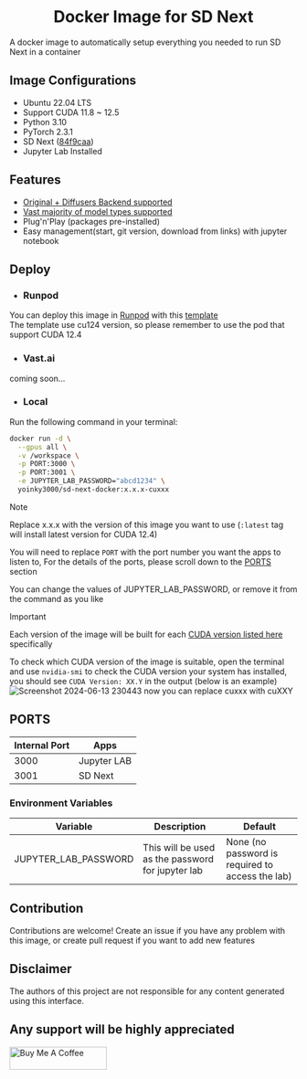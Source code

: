 <div align="center">

# Docker Image for SD Next

</div>

A docker image to automatically setup everything you needed to run SD Next in a container

## Image Configurations
* Ubuntu 22.04 LTS
* Support CUDA 11.8 ~ 12.5
* Python 3.10
* PyTorch 2.3.1
* SD Next ([84f9caa](https://github.com/vladmandic/automatic/tree/84f9caaffe8eae40f2f597c09faccb59a4eab2b7))
* Jupyter Lab Installed

## Features
* [Original + Diffusers Backend supported](https://github.com/vladmandic/automatic?tab=readme-ov-file#backend-support)
* [Vast majority of model types supported](https://github.com/vladmandic/automatic?tab=readme-ov-file#model-support)
* Plug'n'Play (packages pre-installed)
* Easy management(start, git version, download from links) with jupyter notebook

## Deploy
* ### Runpod
You can deploy this image in [Runpod](https://runpod.io?ref=2v9nfixx) with this [template](https://runpod.io/console/deploy?template=joh7y33050&ref=2v9nfixx)<br>
The template use cu124 version, so please remember to use the pod that support CUDA 12.4
* ### Vast.ai
coming soon...
* ### Local
Run the following command in your terminal:
```bash
docker run -d \
  --gpus all \
  -v /workspace \
  -p PORT:3000 \
  -p PORT:3001 \
  -e JUPYTER_LAB_PASSWORD="abcd1234" \
  yoinky3000/sd-next-docker:x.x.x-cuxxx
```

> [!NOTE]
>
> Replace x.x.x with the version of this image you want to use (`:latest` tag will install latest version for CUDA 12.4)
>
> You will need to replace `PORT` with the port number you want the apps to listen to,
> For the details of the ports, please scroll down to the [PORTS](#PORTS) section
>
> You can change the values of JUPYTER_LAB_PASSWORD, or remove it from the command as you like

> [!IMPORTANT]
> Each version of the image will be built for each [CUDA version listed here](#Image-Configurations) specifically
>
> To check which CUDA version of the image is suitable, open the terminal and use `nvidia-smi` to check 
> the CUDA version your system has installed, you should see `CUDA Version: XX.Y` in the output (below is an example)
> ![Screenshot 2024-06-13 230443](https://github.com/Yoinky3000/sd-next-docker/assets/65208589/adf662bf-cacb-4a0d-a6be-7bdc396a39b3)
> now you can replace cuxxx with cuXXY



## PORTS
| Internal Port | Apps                          |
|---------------|-------------------------------|
| 3000          | Jupyter LAB                   |
| 3001          | SD Next                       |

### Environment Variables

| Variable             | Description                                       | Default                                           |
|----------------------|---------------------------------------------------|---------------------------------------------------|
| JUPYTER_LAB_PASSWORD | This will be used as the password for jupyter lab | None (no password is required to access the lab)  |

## Contribution
Contributions are welcome! Create an issue if you have any problem with this image, or create pull request if you want to add new features

## Disclaimer
The authors of this project are not responsible for any content generated using this interface.

## Any support will be highly appreciated
<a href="https://www.buymeacoffee.com/yoinky3000" target="_blank"><img src="https://cdn.buymeacoffee.com/buttons/v2/default-yellow.png" alt="Buy Me A Coffee" style="height: 40px !important;width: 170px !important;" ></a>
